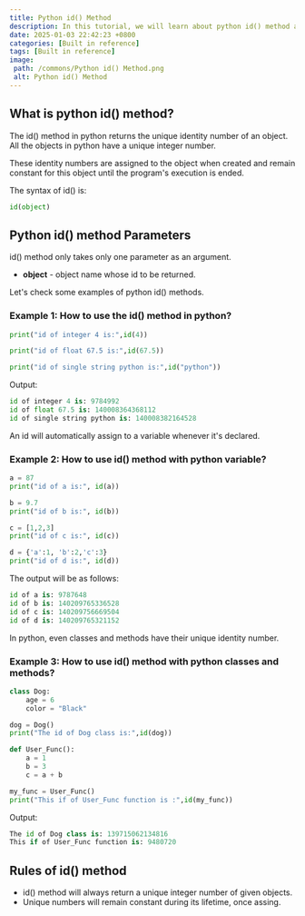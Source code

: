```yaml
---
title: Python id() Method
description: In this tutorial, we will learn about python id() method and its uses with examples.
date: 2025-01-03 22:42:23 +0800
categories: [Built in reference]
tags: [Built in reference]
image:
 path: /commons/Python id() Method.png
 alt: Python id() Method
---
```


## What is python id() method?

The id() method in python returns the unique identity number of an object. All the objects in python have a unique integer number.

<script type="text/javascript">
	atOptions = {
		'key' : 'f934c5057f4cfe34762901514605d248',
		'format' : 'iframe',
		'height' : 180,
		'width' : 800,
		'params' : {}
	};
</script>
<script type="text/javascript" src="//www.highperformanceformat.com/f934c5057f4cfe34762901514605d248/invoke.js"></script>
These identity numbers are assigned to the object when created and remain constant for this object until the program's execution is ended. 

The syntax of id() is:

```python
id(object)
```

## Python id() method Parameters

id() method only takes only one parameter as an argument.

* **object** \- object name whose id to be returned.

Let's check some examples of python id() methods.

### Example 1: How to use the id() method in python?

```python
print("id of integer 4 is:",id(4))

print("id of float 67.5 is:",id(67.5))

print("id of single string python is:",id("python"))

```

Output:

```python
id of integer 4 is: 9784992
id of float 67.5 is: 140008364368112
id of single string python is: 140008382164528

```

An id will automatically assign to a variable whenever it's declared.

<script type="text/javascript">
	atOptions = {
		'key' : 'f934c5057f4cfe34762901514605d248',
		'format' : 'iframe',
		'height' : 180,
		'width' : 800,
		'params' : {}
	};
</script>
<script type="text/javascript" src="//www.highperformanceformat.com/f934c5057f4cfe34762901514605d248/invoke.js"></script>
### Example 2: How to use id() method with python variable?

```python
a = 87
print("id of a is:", id(a))

b = 9.7
print("id of b is:", id(b))

c = [1,2,3]
print("id of c is:", id(c))

d = {'a':1, 'b':2,'c':3}
print("id of d is:", id(d))

```

The output will be as follows:

```python
id of a is: 9787648
id of b is: 140209765336528
id of c is: 140209756669504
id of d is: 140209765321152

```

In python, even classes and methods have their unique identity number.

### Example 3: How to use id() method with python classes and methods?

```python
class Dog:
    age = 6
    color = "Black"

dog = Dog()
print("The id of Dog class is:",id(dog))

def User_Func():
    a = 1
    b = 3
    c = a + b

my_func = User_Func()
print("This if of User_Func function is :",id(my_func))

```

Output:

```python
The id of Dog class is: 139715062134816
This if of User_Func function is: 9480720
```

## Rules of id() method 

<script type="text/javascript">
	atOptions = {
		'key' : 'f934c5057f4cfe34762901514605d248',
		'format' : 'iframe',
		'height' : 180,
		'width' : 800,
		'params' : {}
	};
</script>
<script type="text/javascript" src="//www.highperformanceformat.com/f934c5057f4cfe34762901514605d248/invoke.js"></script>
* id() method will always return a unique integer number of given objects.  
* Unique numbers will remain constant during its lifetime, once assing.